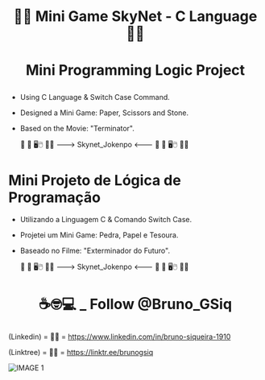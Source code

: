 # <p align="center">:man_student: Mini Game SkyNet - C Language :woman_student:

# <p align="center">Mini Programming Logic Project

-  Using C Language & Switch Case Command.
- Designed a Mini Game: Paper, Scissors and Stone. 
- Based on the Movie: "Terminator".

   :robot: :satellite: :desktop_computer::computer_mouse: :satellite::robot: ---> Skynet_Jokenpo <---  :robot: :satellite: :desktop_computer::computer_mouse: :satellite::robot:  

# Mini Projeto de Lógica de Programação 

- Utilizando a Linguagem C & Comando Switch Case.

- Projetei um Mini Game: Pedra, Papel e Tesoura. 

- Baseado no Filme: "Exterminador do Futuro".

   :robot: :satellite: :desktop_computer::computer_mouse: :satellite::robot: ---> Skynet_Jokenpo <​--- :robot: :satellite: :desktop_computer::computer_mouse: :satellite::robot: 
   
   

#  <p align="center">:coffee::nerd_face::computer: _ Follow @Bruno_GSiq

(Linkedin)  = 👨‍🎓 = https://www.linkedin.com/in/bruno-siqueira-1910 <br>

(Linktree)  = 👨‍🎓 = https://linktr.ee/brunogsiq<br>



![IMAGE 1](https://github.com/BrunoGSiqueira/Inventions_Projects_Tests/blob/master/C/Rock_Paper_Scissors_Jokenp/public/images/1.PNG)
